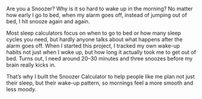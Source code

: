 Are you a Snoozer? Why is it so hard to wake up in the morning? 
No matter how early I go to bed, when my alarm goes off, instead of jumping out of bed, I hit snooze again and again. 

Most sleep calculators focus on when to go to bed or how many sleep cycles you need, but hardly anyone talks about what happens after the alarm goes off. When I started this project, I tracked my own wake-up habits not just when I woke up, but how long it actually took me to get out of bed. Turns out, I need around 20–30 minutes and three snoozes before my brain really kicks in.

That’s why I built the Snoozer Calculator to help people like me plan not just their sleep, but their wake-up pattern, so mornings feel a more smooth and less moody.